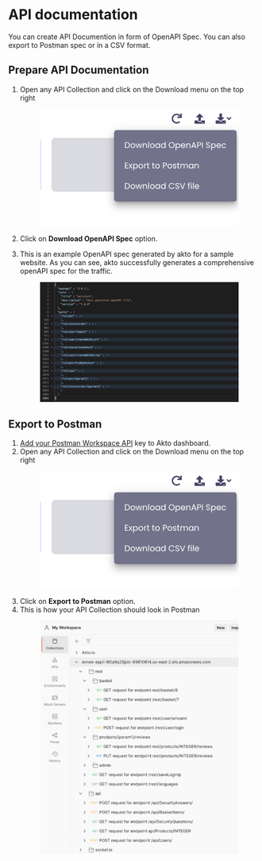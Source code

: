 # API documentation

You can create API Documention in form of OpenAPI Spec. You can also export to Postman spec or in a CSV format. 

## Prepare API Documentation
1. Open any API Collection and click on the Download menu on the top right
   <figure><img src="../.gitbook/assets/api-docs.png" alt=""><figcaption></figcaption></figure>
2. Click on **Download OpenAPI Spec** option.
3. This is an example OpenAPI spec generated by akto for a sample website. As you can see, akto successfully generates a comprehensive openAPI spec for the traffic.

   <figure><img src="../.gitbook/assets/openapi-spec.png" alt=""><figcaption></figcaption></figure>

## Export to Postman
1. [Add your Postman Workspace API](https://docs.akto.io/add-api-data/integrations/postman) key to Akto dashboard.
2. Open any API Collection and click on the Download menu on the top right
   <figure><img src="../.gitbook/assets/api-docs.png" alt=""><figcaption></figcaption></figure>
3. Click on **Export to Postman** option.
4. This is how your API Collection should look in Postman
   <figure><img src="../.gitbook/assets/postman export.png" alt=""></figure>
